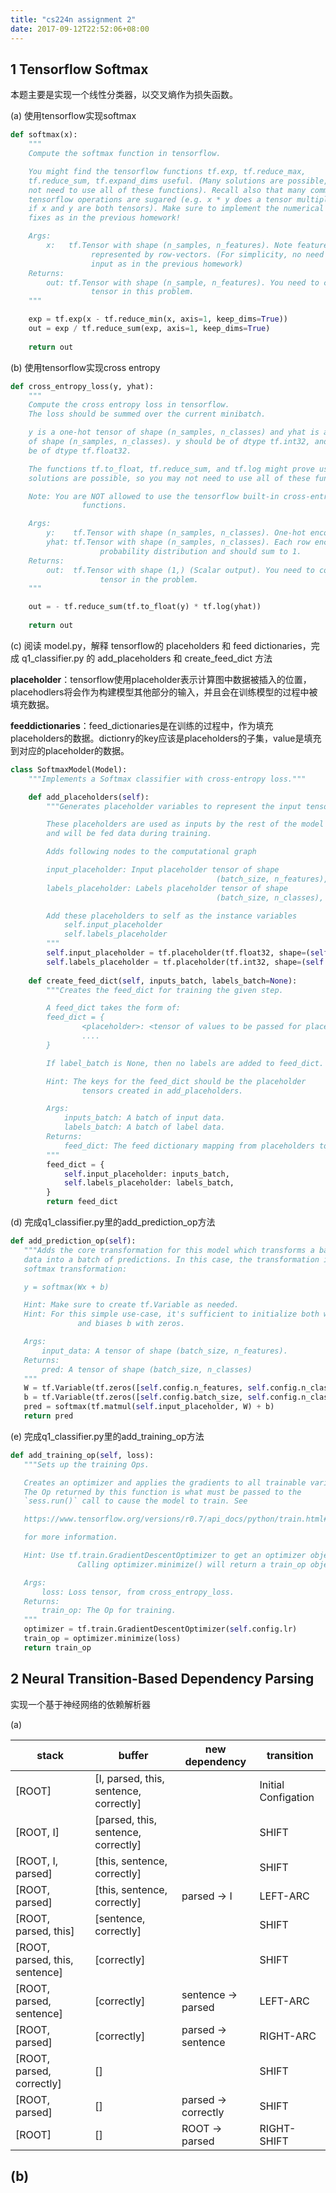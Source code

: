 ```yaml
---
title: "cs224n assignment 2"
date: 2017-09-12T22:52:06+08:00
---
```


## 1 Tensorflow Softmax

本题主要是实现一个线性分类器，以交叉熵作为损失函数。

(a) 使用tensorflow实现softmax

```python
def softmax(x):
    """
    Compute the softmax function in tensorflow.

    You might find the tensorflow functions tf.exp, tf.reduce_max,
    tf.reduce_sum, tf.expand_dims useful. (Many solutions are possible, so you may
    not need to use all of these functions). Recall also that many common
    tensorflow operations are sugared (e.g. x * y does a tensor multiplication
    if x and y are both tensors). Make sure to implement the numerical stability
    fixes as in the previous homework!

    Args:
        x:   tf.Tensor with shape (n_samples, n_features). Note feature vectors are
                  represented by row-vectors. (For simplicity, no need to handle 1-d
                  input as in the previous homework)
    Returns:
        out: tf.Tensor with shape (n_sample, n_features). You need to construct this
                  tensor in this problem.
    """

    exp = tf.exp(x - tf.reduce_min(x, axis=1, keep_dims=True))
    out = exp / tf.reduce_sum(exp, axis=1, keep_dims=True)
    
    return out
```

(b) 使用tensorflow实现cross entropy

```python
def cross_entropy_loss(y, yhat):
    """
    Compute the cross entropy loss in tensorflow.
    The loss should be summed over the current minibatch.

    y is a one-hot tensor of shape (n_samples, n_classes) and yhat is a tensor
    of shape (n_samples, n_classes). y should be of dtype tf.int32, and yhat should
    be of dtype tf.float32.

    The functions tf.to_float, tf.reduce_sum, and tf.log might prove useful. (Many
    solutions are possible, so you may not need to use all of these functions).

    Note: You are NOT allowed to use the tensorflow built-in cross-entropy
                functions.

    Args:
        y:    tf.Tensor with shape (n_samples, n_classes). One-hot encoded.
        yhat: tf.Tensor with shape (n_samples, n_classes). Each row encodes a
                    probability distribution and should sum to 1.
    Returns:
        out:  tf.Tensor with shape (1,) (Scalar output). You need to construct this
                    tensor in the problem.
    """

    out = - tf.reduce_sum(tf.to_float(y) * tf.log(yhat))
    
    return out
```

(c) 阅读 model.py，解释 tensorflow的 placeholders 和 feed dictionaries，完成 q1_classifier.py 的 add_placeholders 和 create_feed_dict 方法

**placeholder**：tensorflow使用placeholder表示计算图中数据被插入的位置，placehodlers将会作为构建模型其他部分的输入，并且会在训练模型的过程中被填充数据。

**feeddictionaries**：feed_dictionaries是在训练的过程中，作为填充placeholders的数据。dictionry的key应该是placeholders的子集，value是填充到对应的placeholder的数据。

```python
class SoftmaxModel(Model):
    """Implements a Softmax classifier with cross-entropy loss."""

    def add_placeholders(self):
        """Generates placeholder variables to represent the input tensors.

        These placeholders are used as inputs by the rest of the model building
        and will be fed data during training.

        Adds following nodes to the computational graph

        input_placeholder: Input placeholder tensor of shape
                                              (batch_size, n_features), type tf.float32
        labels_placeholder: Labels placeholder tensor of shape
                                              (batch_size, n_classes), type tf.int32

        Add these placeholders to self as the instance variables
            self.input_placeholder
            self.labels_placeholder
        """
        self.input_placeholder = tf.placeholder(tf.float32, shape=(self.config.batch_size, self.config.n_features))
        self.labels_placeholder = tf.placeholder(tf.int32, shape=(self.config.batch_size, self.config.n_classes))
        
    def create_feed_dict(self, inputs_batch, labels_batch=None):
        """Creates the feed_dict for training the given step.

        A feed_dict takes the form of:
        feed_dict = {
                <placeholder>: <tensor of values to be passed for placeholder>,
                ....
        }

        If label_batch is None, then no labels are added to feed_dict.

        Hint: The keys for the feed_dict should be the placeholder
                tensors created in add_placeholders.

        Args:
            inputs_batch: A batch of input data.
            labels_batch: A batch of label data.
        Returns:
            feed_dict: The feed dictionary mapping from placeholders to values.
        """
        feed_dict = {
            self.input_placeholder: inputs_batch,
            self.labels_placeholder: labels_batch,
        }
        return feed_dict
```

(d) 完成q1_classifier.py里的add_prediction_op方法

```python
def add_prediction_op(self):
   """Adds the core transformation for this model which transforms a batch of input
   data into a batch of predictions. In this case, the transformation is a linear layer plus a
   softmax transformation:

   y = softmax(Wx + b)

   Hint: Make sure to create tf.Variable as needed.
   Hint: For this simple use-case, it's sufficient to initialize both weights W
               and biases b with zeros.

   Args:
       input_data: A tensor of shape (batch_size, n_features).
   Returns:
       pred: A tensor of shape (batch_size, n_classes)
   """
   W = tf.Variable(tf.zeros([self.config.n_features, self.config.n_classes]))
   b = tf.Variable(tf.zeros([self.config.batch_size, self.config.n_classes]))
   pred = softmax(tf.matmul(self.input_placeholder, W) + b)
   return pred
```

(e) 完成q1_classifier.py里的add_training_op方法

```python
def add_training_op(self, loss):
   """Sets up the training Ops.

   Creates an optimizer and applies the gradients to all trainable variables.
   The Op returned by this function is what must be passed to the
   `sess.run()` call to cause the model to train. See

   https://www.tensorflow.org/versions/r0.7/api_docs/python/train.html#Optimizer

   for more information.

   Hint: Use tf.train.GradientDescentOptimizer to get an optimizer object.
               Calling optimizer.minimize() will return a train_op object.

   Args:
       loss: Loss tensor, from cross_entropy_loss.
   Returns:
       train_op: The Op for training.
   """
   optimizer = tf.train.GradientDescentOptimizer(self.config.lr)
   train_op = optimizer.minimize(loss)
   return train_op
```

## 2 Neural Transition-Based Dependency Parsing

实现一个基于神经网络的依赖解析器

(a) 


| stack                          | buffer                                 | new dependency      | transition          |
| ------------------------------ | -------------------------------------- | ------------------- | ------------------- |
| [ROOT]                         | [I, parsed, this, sentence, correctly] |                     | Initial Configation |
| [ROOT, I]                      | [parsed, this, sentence, correctly]    |                     | SHIFT               |
| [ROOT, I, parsed]              | [this, sentence, correctly]            |                     | SHIFT               |
| [ROOT, parsed]                 | [this, sentence, correctly]            | parsed -> I         | LEFT-ARC            |
| [ROOT, parsed, this]           | [sentence, correctly]                  |                     | SHIFT               |
| [ROOT, parsed, this, sentence] | [correctly]                            |                     | SHIFT               |
| [ROOT, parsed, sentence]       | [correctly]                            | sentence -> parsed  | LEFT-ARC            |
| [ROOT, parsed]                 | [correctly]                            | parsed -> sentence  | RIGHT-ARC           |
| [ROOT, parsed, correctly]      | []                                     |                     | SHIFT               |
| [ROOT, parsed]                 | []                                     | parsed -> correctly | SHIFT               |
| [ROOT]                         | []                                     | ROOT -> parsed      | RIGHT-SHIFT         |


## (b)

